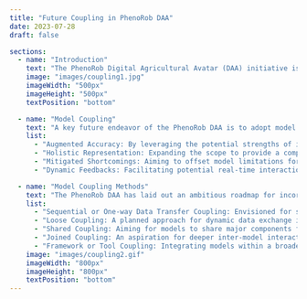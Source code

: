 ```yaml
---
title: "Future Coupling in PhenoRob DAA"
date: 2023-07-28
draft: false

sections:  
  - name: "Introduction"
    text: "The PhenoRob Digital Agricultural Avatar (DAA) initiative is poised to redefine the boundaries of agronomic understanding. At this foundational stage, the DAA project envisions harnessing the power of coupling to bridge the complexities of crop modeling. From the nuanced molecular interactions within plant cells to vast regional climate patterns, the plan is to use coupling as an essential strategy in the DAA framework. By aiming to integrate various models in the future, the DAA aspires to offer a more comprehensive and accurate digital twin of the crop ecosystem."
    image: "images/coupling1.jpg"
    imageWidth: "500px"
    imageHeight: "500px"
    textPosition: "bottom"

  - name: "Model Coupling"
    text: "A key future endeavor of the PhenoRob DAA is to adopt model coupling. While specific implementations are still on the horizon, the goal is to amalgamate different models, ensuring the digital twin effectively represents the vast agronomic system. Through planned coupling techniques, the DAA aims to achieve several key benefits:"
    list:
      - "Augmented Accuracy: By leveraging the potential strengths of individual models for enhanced precision."
      - "Holistic Representation: Expanding the scope to provide a comprehensive view as envisioned by the DAA project."
      - "Mitigated Shortcomings: Aiming to offset model limitations for a robust digital representation."
      - "Dynamic Feedbacks: Facilitating potential real-time interactions for enriched simulations."

  - name: "Model Coupling Methods"
    text: "The PhenoRob DAA has laid out an ambitious roadmap for incorporating various coupling methods to ensure seamless integration of models. While these techniques are part of the project's future aspirations, they are foundational to the DAA's goal of creating an accurate digital twin."
    list:
      - "Sequential or One-way Data Transfer Coupling: Envisioned for simpler interactions within the DAA framework."
      - "Loose Coupling: A planned approach for dynamic data exchange in the DAA's multi-model setup."
      - "Shared Coupling: Aiming for models to share major components for deeper integration within DAA."
      - "Joined Coupling: An aspiration for deeper inter-model interactions to enhance simulation accuracy."
      - "Framework or Tool Coupling: Integrating models within a broader DAA framework for a seamless digital representation is a key objective."
    image: "images/coupling2.gif"
    imageWidth: "800px"
    imageHeight: "800px"
    textPosition: "bottom"
---
```

